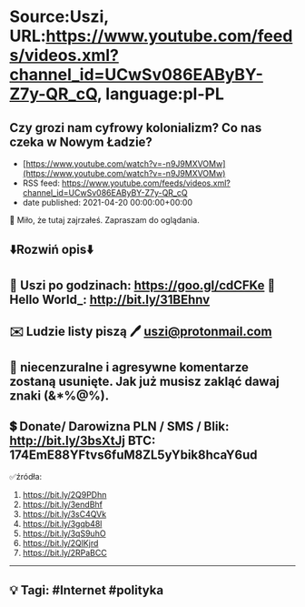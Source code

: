 # Source:Uszi, URL:https://www.youtube.com/feeds/videos.xml?channel_id=UCwSv086EAByBY-Z7y-QR_cQ, language:pl-PL

## Czy grozi nam cyfrowy kolonializm? Co nas czeka w Nowym Ładzie?
 - [https://www.youtube.com/watch?v=-n9J9MXVOMw](https://www.youtube.com/watch?v=-n9J9MXVOMw)
 - RSS feed: https://www.youtube.com/feeds/videos.xml?channel_id=UCwSv086EAByBY-Z7y-QR_cQ
 - date published: 2021-04-20 00:00:00+00:00

🤪 Miło, że tutaj zajrzałeś.  Zapraszam do oglądania.

⬇️Rozwiń opis⬇️
------------------------------------------------------------
👀 Uszi po godzinach: https://goo.gl/cdCFKe
👀 Hello World_: http://bit.ly/31BEhnv
------------------------------------------------------------
✉️ Ludzie listy piszą 
🖊️ uszi@protonmail.com
------------------------------------------------------------
👺 niecenzuralne i agresywne komentarze zostaną usunięte.  Jak już musisz zakląć dawaj znaki (&*%@%).
------------------------------------------------------------
💲 Donate/ Darowizna
PLN / SMS / Blik: http://bit.ly/3bsXtJj
BTC: 174EmE88YFtvs6fuM8ZL5yYbik8hcaY6ud
-------------------------------------------------------------
✅źródła:
1. https://bit.ly/2Q9PDhn
2. https://bit.ly/3endBhf
3. https://bit.ly/3sC4QVk
4. https://bit.ly/3gqb48l
5. https://bit.ly/3qS9uhO
6. https://bit.ly/2QlKjrd
7. https://bit.ly/2RPaBCC
--------------------------------------------------------------
💡 Tagi: #Internet #polityka
--------------------------------------------------------------

